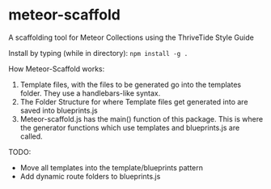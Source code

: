 # meteor-scaffold
A scaffolding tool for Meteor Collections using the ThriveTide Style Guide

Install by typing (while in directory):
`npm install -g .`


How Meteor-Scaffold works:

1. Template files, with the files to be generated go into the templates folder. They use a handlebars-like syntax.
2. The Folder Structure for where Template files get generated into are saved into blueprints.js
3. Meteor-scaffold.js has the main() function of this package. This is where the generator functions which use templates and blueprints.js are called.

TODO:
- Move all templates into the template/blueprints pattern
- Add dynamic route folders to blueprints.js
